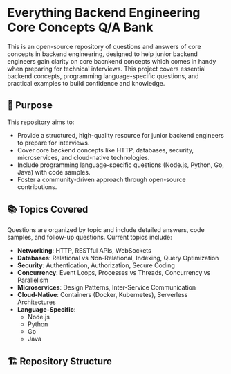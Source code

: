 # Everything Backend Engineering Core Concepts Q/A Bank

This is an open-source repository of questions and answers of core concepts in backend engineering, designed to help junior backend engineers gain clarity on core bacnkend concepts which comes in handy when preparing for technical interviews. This project covers essential backend concepts, programming language-specific questions, and practical examples to build confidence and knowledge.

## 🎯 Purpose

This repository aims to:

- Provide a structured, high-quality resource for junior backend engineers to prepare for interviews.
- Cover core backend concepts like HTTP, databases, security, microservices, and cloud-native technologies.
- Include programming language-specific questions (Node.js, Python, Go, Java) with code samples.
- Foster a community-driven approach through open-source contributions.

## 📚 Topics Covered

Questions are organized by topic and include detailed answers, code samples, and follow-up questions. Current topics include:

- **Networking**: HTTP, RESTful APIs, WebSockets
- **Databases**: Relational vs Non-Relational, Indexing, Query Optimization
- **Security**: Authentication, Authorization, Secure Coding
- **Concurrency**: Event Loops, Processes vs Threads, Concurrency vs Parallelism
- **Microservices**: Design Patterns, Inter-Service Communication
- **Cloud-Native**: Containers (Docker, Kubernetes), Serverless Architectures
- **Language-Specific**:
  - Node.js
  - Python
  - Go
  - Java

## 🏗️ Repository Structure

<!-- /everything-backend-QA-bank
├── /questions-answers
│ ├── /networking
│ │ ├── http
│ │ │ ├── question-answer.md
│ │ │ ├── code
│ │ │ │ ├── node.js
│ ├── /databases
│ ├── /security
│ ├── /concurrency
│ ├── /microservices
│ ├── /cloud-native
│ ├── /language-specific
│ │ ├── nodejs
│ │ ├── python
│ │ ├── go
│ │ ├── java
├── /guides
│ ├── how-to-contribute.md
│ ├── answer-format-guidelines.md
│ ├── code-style-guide.md
├── /examples
│ ├── sample-api-design.md
│ ├── sample-database-schema.sql
├── /scripts
│ ├── generate-index.js
│ ├── validate-questions.js
├── README.md
├── CONTRIBUTING.md
├── LICENSE -->
